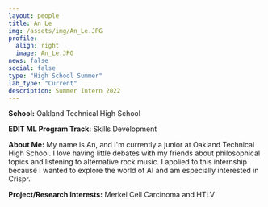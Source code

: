 ```yaml
---
layout: people
title: An Le
img: /assets/img/An_Le.JPG
profile:
  align: right
  image: An_Le.JPG
news: false
social: false
type: "High School Summer"
lab_type: "Current"
description: Summer Intern 2022
---
```


**School:** Oakland Technical High School

**EDIT ML Program Track:**
Skills Development

**About Me:**
My name is An, and I'm currently a junior at Oakland Technical High School. I love having little debates with my friends about philosophical topics and listening to alternative rock music. I applied to this internship because I wanted to explore the world of AI and am especially interested in Crispr.

**Project/Research Interests:**
Merkel Cell Carcinoma and HTLV
